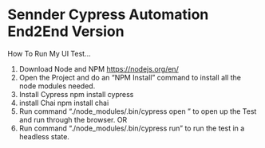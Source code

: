 # Sennder Cypress Automation End2End Version

How To Run My UI Test…

  1. Download Node and NPM
	https://nodejs.org/en/
  2. Open the Project and do an “NPM Install” command to install all the node modules needed.
  3. Install Cypress
  npm install cypress
  4. install Chai
  npm install chai
  5. Run command “./node_modules/.bin/cypress open ” to open up the Test and run through the browser.
  OR
  6. Run command “./node_modules/.bin/cypress run” to run the test in a headless state.


